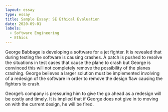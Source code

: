 ```yaml
---
layout: essay
type: essay
title: Sample Essay: SE Ethical Evaluation
date: 2020-09-01
labels:
  - Software Engineering
  - Ethics
---
```


George Babbage is developing a software for a jet fighter. It is revealed that during testing the software is causing crashes. A patch is pushed to resolve the situations in test cases that cause the plane to crash but George is convinced this will not completely remove the possibility of the planes crashing. George believes a larger solution must be implemented involving of a redesign of the software in order to remove the design flaw causing the fighters to crash. 

George’s company is pressuring him to give the go ahead as a redesign will be costly and timely. It is implied that if George does not give in to moving on with the current design, he will be fired. 
